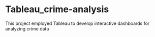 # Tableau_crime-analysis
This project employed Tableau to develop interactive dashboards for analyzing crime data
